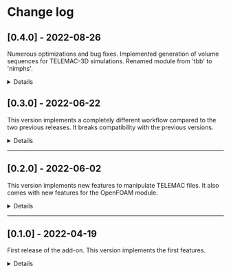 # Change log

## [0.4.0] - 2022-08-26

Numerous optimizations and bug fixes.
Implemented generation of volume sequences for TELEMAC-3D simulations.
Renamed module from 'tbb' to 'nimphs'.

<details><summary>Details</summary>

### Added

No detail available.

### Fixed

No detail available.

### Changed

No detail available.

</details>

## [0.3.0] - 2022-06-22

This version implements a completely different workflow compared to the two previous releases.
It breaks compatibility with the previous versions.

<details><summary>Details</summary>

### Added

No detail available.

### Changed

No detail available.
    
</details>

--------------------------------------------------------------------------------

## [0.2.0] - 2022-06-02

This version implements new features to manipulate TELEMAC files.
It also comes with new features for the OpenFOAM module.

<details><summary>Details</summary>

### Added

No detail available.

### Fixed

No detail available.

### Changed

No detail available.

</details>

--------------------------------------------------------------------------------

## [0.1.0] - 2022-04-19

First release of the add-on. This version implements the first features.

<details><summary>Details</summary>

### Added

No detail available.

</details>